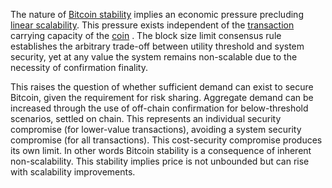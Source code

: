 The nature of [Bitcoin stability](Stability-Property) implies an economic pressure precluding [linear scalability](https://en.wikipedia.org/wiki/Scalability). This pressure exists independent of the [transaction](Glossary#transaction) carrying capacity of the [coin](Glossary#coin) . The block size limit consensus rule establishes the arbitrary trade-off between utility threshold and system security, yet at any value the system remains non-scalable due to the necessity of confirmation finality.

This raises the question of whether sufficient demand can exist to secure Bitcoin, given the requirement for risk sharing. Aggregate demand can be increased through the use of off-chain confirmation for below-threshold scenarios, settled on chain. This represents an individual security compromise (for lower-value transactions), avoiding a system security compromise (for all transactions). This cost-security compromise produces its own limit. In other words Bitcoin stability is a consequence of inherent non-scalability. This stability implies price is not unbounded but can rise with scalability improvements.